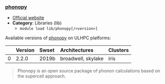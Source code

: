 ### [phonopy](http://atztogo.github.io/phonopy/)

* [Official website](http://atztogo.github.io/phonopy/)
* __Category__: Libraries (lib)
    -  `module load lib/phonopy[/<version>]`

Available versions of [phonopy](http://atztogo.github.io/phonopy/) on ULHPC platforms:

|    | Version   | Swset   | Architectures      | Clusters   |
|---:|:----------|:--------|:-------------------|:-----------|
|  0 | 2.2.0     | 2019b   | broadwell, skylake | iris       |

> Phonopy is an open source package of phonon calculations based on the supercell approach.
